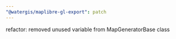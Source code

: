 ```yaml
---
"@watergis/maplibre-gl-export": patch
---
```


refactor: removed unused variable from MapGeneratorBase class

